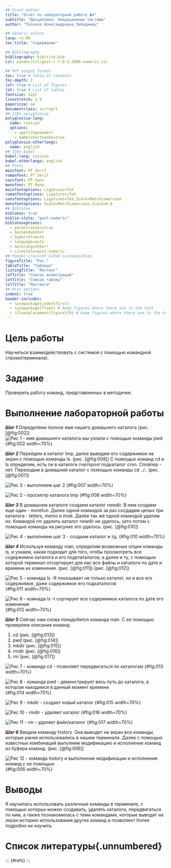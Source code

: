 ```yaml
---
## Front matter
title: "Отчёт по лабораторной работе №4"
subtitle: "Дисциплина: Операционные системы"
author: "Татьяна Александровна Лебединец"

## Generic otions
lang: ru-RU
toc-title: "Содержание"

## Bibliography
bibliography: bib/cite.bib
csl: pandoc/csl/gost-r-7-0-5-2008-numeric.csl

## Pdf output format
toc: true # Table of contents
toc-depth: 2
lof: true # List of figures
lot: true # List of tables
fontsize: 12pt
linestretch: 1.5
papersize: a4
documentclass: scrreprt
## I18n polyglossia
polyglossia-lang:
  name: russian
  options:
	- spelling=modern
	- babelshorthands=true
polyglossia-otherlangs:
  name: english
## I18n babel
babel-lang: russian
babel-otherlangs: english
## Fonts
mainfont: PT Serif
romanfont: PT Serif
sansfont: PT Sans
monofont: PT Mono
mainfontoptions: Ligatures=TeX
romanfontoptions: Ligatures=TeX
sansfontoptions: Ligatures=TeX,Scale=MatchLowercase
monofontoptions: Scale=MatchLowercase,Scale=0.9
## Biblatex
biblatex: true
biblio-style: "gost-numeric"
biblatexoptions:
  - parentracker=true
  - backend=biber
  - hyperref=auto
  - language=auto
  - autolang=other*
  - citestyle=gost-numeric
## Pandoc-crossref LaTeX customization
figureTitle: "Рис."
tableTitle: "Таблица"
listingTitle: "Листинг"
lofTitle: "Список иллюстраций"
lotTitle: "Список таблиц"
lolTitle: "Листинги"
## Misc options
indent: true
header-includes:
  - \usepackage{indentfirst}
  - \usepackage{float} # keep figures where there are in the text
  - \floatplacement{figure}{H} # keep figures where there are in the text
---
```


# Цель работы

Научиться взаимодействовать с системой с помощью командной строки(терминала).


# Задание

Проверить работу команд, представленных в методичке.



# Выполнение лабораторной работы

***Шаг 1***
Определяем полное имя нашего домашнего каталога (рис. [@fig:002])
![Рис 1 - имя домашнего каталога мы узнали с помощью команды pwd](image/2.png) {#fig:002 width=70%}

***Шаг 2*** 
Перейдем в каталог tmp, далее выведем его содержимое на экран с помощью команды ls. (рис. [@fig:008])
С помощью команд cd и ls определим, есть ли в каталоге /var/spool подкаталог cron. Спойлер - нет. Переходим в домашний каталог с помощью команды cd ../.. (рис. [@fig:007])

![Рис 3 - выполняем шаг 2](image/7.png) {#fig:007 width=70%}

![Рис 2 - просмотр каталога tmp](image/8.png) {#fig:008 width=70%}

***Шаг 3***
В домашнем каталоге создаем каталог newdir. В нем создаем еще один - morefun. Далее одной командой за раз сосдадим целых три каталога - letters, memo и misk. Далее так же одной командой удалим их. Командой rm удалить каталог newdir не удалось, зато потом с помощью команды на рисунке это удалось. (рис. [@fig:010])

![Рис 4 - выполняем шаг 3 - создаем каталог и тд.](image/10.png) {#fig:010 width=70%}


***Шаг 4***
Используя команду man, определим возможные опции команды ls, и узнаем, какая подходит для того, чтобы просмотреть все содержимое каталога и его подктаталогов; а далее и ту, с помощью которой терминал отсортирует для нас все файлы и каталоги по дате и времени их изменения. (рис. [@fig:011]) (рис. [@fig:012])

![Рис 5 - комнада ls -R показывает не только каталог, но и все его содержимое, даже содержимое его подкаталогов](image/11.png) {#fig:011 width=70%}

![Рис 6 - комнада ls -t сортирует все содержимое каталога по дате его изменения](image/12.png) {#fig:012 width=70%}

***Шаг 5*** 
Сейчас нам снова понадобится команда man. С ее помощью проверяем описание команд: 
1. cd (рис. [@fig:013])
2. pwd (рис. [@fig:014])
3. mkdir (рис. [@fig:015])
4. rmdir (рис. [@fig:016])
5. rm (рис. [@fig:017])

![Рис 7 - команда cd - позволяет передвигаться по каталогам](image/13.png) {#fig:013 width=70%}

![Рис 8 - команда pwd - демонстрирует весь путь до каталога, в котором находимся в данный момент времени](image/14.png) {#fig:014 width=70%}

![Рис 9 - mkdir - создает новый каталог](image/15.png) {#fig:015 width=70%}

![Рис 10 - rmdir - удаляет каталог](image/16.png) {#fig:016 width=70%}

![Рис 11 - rm - удаляет файл/каталог ](image/17.png) {#fig:017 width=70%}


***Шаг 6***
Введем команду history. Она выводит на экран все команды, которые ранее использовались в нашем терминале. Далее с помощью известных комбинаций выполним модификацию и исполнение команд из буфера команд. (рис. [@fig:006])

![Рис 12 - команда history и выполнение модификации и исполнения команд с ее помощью](image/6.png) {#fig:006 width=70%}


# Выводы

Я научилась использовать различные команды в терминале, с помощью которых можно создавать, удалять каталоги, передвигаться по ним, а также познакомилась с теми командами, которые выводят на экран историю использования других команд и позволяют более подробно их изучить.

# Список литературы{.unnumbered}

::: {#refs}
:::

